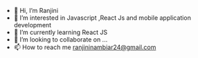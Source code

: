 - 👋 Hi, I’m Ranjini
- 👀 I’m interested in Javascript ,React Js and mobile application development
- 🌱 I’m currently learning React JS
- 💞️ I’m looking to collaborate on ...
- 📫 How to reach me ranjininambiar24@gmail.com

<!---
RanjiniSAM/RanjiniSAM is a ✨ special ✨ repository because its `README.md` (this file) appears on your GitHub profile.
You can click the Preview link to take a look at your changes.
--->
